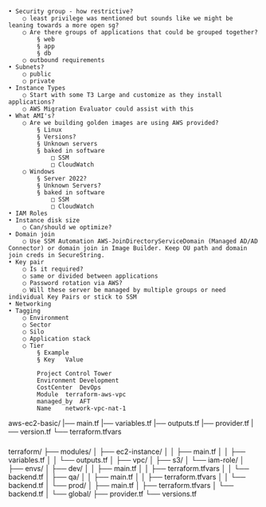 	• Security group - how restrictive?
		○ least privilege was mentioned but sounds like we might be leaning towards a more open sg?
		○ Are there groups of applications that could be grouped together?
			§ web
			§ app
			§ db
		○ outbound requirements
	• Subnets?
		○ public
		○ private
	• Instance Types
		○ Start with some T3 Large and customize as they install applications?
		○ AWS Migration Evaluator could assist with this
	• What AMI's? 
		○ Are we building golden images are using AWS provided?
			§ Linux
			§ Versions?
			§ Unknown servers
			§ baked in software
				□ SSM
				□ CloudWatch
		○ Windows
			§ Server 2022?
			§ Unknown Servers?
			§ baked in software
				□ SSM
				□ CloudWatch
	• IAM Roles
	• Instance disk size
		○ Can/should we optimize?
	• Domain join
		○ Use SSM Automation AWS-JoinDirectoryServiceDomain (Managed AD/AD Connector) or domain join in Image Builder. Keep OU path and domain join creds in SecureString.
	• Key pair
		○ Is it required?
		○ same or divided between applications
		○ Password rotation via AWS?
		○ Will these server be managed by multiple groups or need individual Key Pairs or stick to SSM
	• Networking
	• Tagging
		○ Environment
		○ Sector
		○ Silo
		○ Application stack
		○ Tier
			§ Example
			§ Key	Value
				
			Project	Control Tower
			Environment	Development
			CostCenter	DevOps
			Module	terraform-aws-vpc
			managed_by	AFT
			Name	network-vpc-nat-1
			

aws-ec2-basic/
|── main.tf
|── variables.tf
|── outputs.tf
|── provider.tf
|── version.tf
└── terraform.tfvars

#####
terraform/
├── modules/
│   ├── ec2-instance/
│   │   ├── main.tf
│   │   ├── variables.tf
│   │   └── outputs.tf
│   ├── vpc/
│   ├── s3/
│   └── iam-role/
│
├── envs/
│   ├── dev/
│   │   ├── main.tf
│   │   ├── terraform.tfvars
│   │   └── backend.tf
│   ├── qa/
│   │   ├── main.tf
│   │   ├── terraform.tfvars
│   │   └── backend.tf
│   └── prod/
│       ├── main.tf
│       ├── terraform.tfvars
│       └── backend.tf
│
└── global/
    ├── provider.tf
    └── versions.tf


